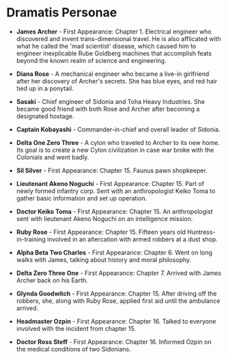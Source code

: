 # **Dramatis Personae**

* **James Archer** - First Appearance: Chapter 1. Electrical engineer who discovered and invent trans-dimensional travel. He is also afflicated with what he called the 'mad scientist' disease, which caused him to engineer inexplicable Rube Goldberg machines that accomplish feats beyond the known realm of science and engineering.

* **Diana Rose** - A mechanical engineer who became a live-in girlfriend after her discovery of Archer's secrets. She has blue eyes, and red hair tied up in a ponytail.

* **Sasaki** - Chief engineer of Sidonia and Toha Heavy Industries. She became good friend with both Rose and Archer after becoming a designated hostage.

* **Captain Kobayashi** - Commander-in-chief and overall leader of Sidonia.

* **Delta One Zero Three** - A cylon who traveled to Archer to its new home. Its goal is to create a new Cylon civilization in case war broke with the Colonials and went badly.

* **Sil Silver** - First Appearance: Chapter 15. Faunus pawn shopkeeper.

* **Lieutenant Akeno Noguchi** - First Appearance: Chapter 15. Part of newly formed infantry corp. Sent with an anthropologist Keiko Toma to gather basic information and set up operation.

* **Doctor Keiko Toma** - First Appearance: Chapter 15. An anthropologist sent with lieutenant Akeno Noguchi on an intelligence mission.

* **Ruby Rose** - First Appearance: Chapter 15. Fifteen years old Huntress-in-training involved in an altercation with armed robbers at a dust shop.

* **Alpha Beta Two Charles** - First Appearance: Chapter 6. Went on long walks with James, talking about history and moral philosophy.

* **Delta Zero Three One** - First Appearance: Chapter 7. Arrived with James Archer back on his Earth.

* **Glynda Goodwitch** - First Appearance: Chapter 15. After driving off the robbers, she, along with Ruby Rose, applied first aid until the ambulance arrived.

* **Headmaster Ozpin** - First Appearance: Chapter 16. Talked to everyone involved with the incident from chapter 15.

* **Doctor Ross Steff** - First Appearance: Chapter 16. Informed Ozpin on the medical conditions of two Sidonians.
